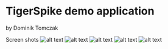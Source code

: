 # TigerSpike demo application
by Dominik Tomczak


Screen shots
![alt text](device-2017-10-25-142020.png)
![alt text](device-2017-10-25-142044.png)
![alt text](device-2017-10-25-142114.png)
![alt text](device-2017-10-25-142129.png)
![alt text](device-2017-10-25-142145.png)
